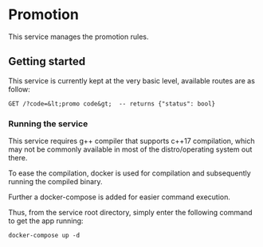 # Promotion

This service manages the promotion rules.

## Getting started

This service is currently kept at the very basic level, available routes are as follow:

```
GET /?code=&lt;promo code&gt;  -- returns {"status": bool}
```

### Running the service

This service requires g++ compiler that supports c++17 compilation, which may not be commonly available in most of the distro/operating system out there.

To ease the compilation, docker is used for compilation and subsequently running the compiled binary.

Further a docker-compose is added for easier command execution.

Thus, from the service root directory, simply enter the following command to get the app running:

```shell
docker-compose up -d
```
